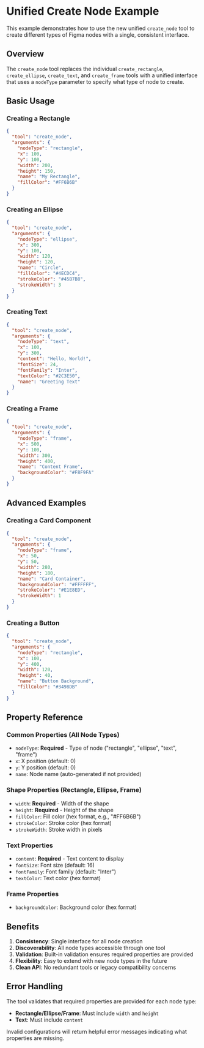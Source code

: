 # Unified Create Node Example

This example demonstrates how to use the new unified `create_node` tool to create different types of Figma nodes with a single, consistent interface.

## Overview

The `create_node` tool replaces the individual `create_rectangle`, `create_ellipse`, `create_text`, and `create_frame` tools with a unified interface that uses a `nodeType` parameter to specify what type of node to create.

## Basic Usage

### Creating a Rectangle

```json
{
  "tool": "create_node",
  "arguments": {
    "nodeType": "rectangle",
    "x": 100,
    "y": 100,
    "width": 200,
    "height": 150,
    "name": "My Rectangle",
    "fillColor": "#FF6B6B"
  }
}
```

### Creating an Ellipse

```json
{
  "tool": "create_node",
  "arguments": {
    "nodeType": "ellipse",
    "x": 300,
    "y": 100,
    "width": 120,
    "height": 120,
    "name": "Circle",
    "fillColor": "#4ECDC4",
    "strokeColor": "#45B7B8",
    "strokeWidth": 3
  }
}
```

### Creating Text

```json
{
  "tool": "create_node",
  "arguments": {
    "nodeType": "text",
    "x": 100,
    "y": 300,
    "content": "Hello, World!",
    "fontSize": 24,
    "fontFamily": "Inter",
    "textColor": "#2C3E50",
    "name": "Greeting Text"
  }
}
```

### Creating a Frame

```json
{
  "tool": "create_node",
  "arguments": {
    "nodeType": "frame",
    "x": 500,
    "y": 100,
    "width": 300,
    "height": 400,
    "name": "Content Frame",
    "backgroundColor": "#F8F9FA"
  }
}
```

## Advanced Examples

### Creating a Card Component

```json
{
  "tool": "create_node",
  "arguments": {
    "nodeType": "frame",
    "x": 50,
    "y": 50,
    "width": 280,
    "height": 180,
    "name": "Card Container",
    "backgroundColor": "#FFFFFF",
    "strokeColor": "#E1E8ED",
    "strokeWidth": 1
  }
}
```

### Creating a Button

```json
{
  "tool": "create_node",
  "arguments": {
    "nodeType": "rectangle",
    "x": 100,
    "y": 400,
    "width": 120,
    "height": 40,
    "name": "Button Background",
    "fillColor": "#3498DB"
  }
}
```

## Property Reference

### Common Properties (All Node Types)
- `nodeType`: **Required** - Type of node ("rectangle", "ellipse", "text", "frame")
- `x`: X position (default: 0)
- `y`: Y position (default: 0)
- `name`: Node name (auto-generated if not provided)

### Shape Properties (Rectangle, Ellipse, Frame)
- `width`: **Required** - Width of the shape
- `height`: **Required** - Height of the shape
- `fillColor`: Fill color (hex format, e.g., "#FF6B6B")
- `strokeColor`: Stroke color (hex format)
- `strokeWidth`: Stroke width in pixels

### Text Properties
- `content`: **Required** - Text content to display
- `fontSize`: Font size (default: 16)
- `fontFamily`: Font family (default: "Inter")
- `textColor`: Text color (hex format)

### Frame Properties
- `backgroundColor`: Background color (hex format)

## Benefits

1. **Consistency**: Single interface for all node creation
2. **Discoverability**: All node types accessible through one tool
3. **Validation**: Built-in validation ensures required properties are provided
4. **Flexibility**: Easy to extend with new node types in the future
5. **Clean API**: No redundant tools or legacy compatibility concerns

## Error Handling

The tool validates that required properties are provided for each node type:

- **Rectangle/Ellipse/Frame**: Must include `width` and `height`
- **Text**: Must include `content`

Invalid configurations will return helpful error messages indicating what properties are missing.